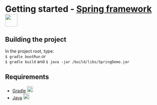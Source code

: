 # Getting started - [Spring framework](https://spring.io/) <img src="https://encrypted-tbn0.gstatic.com/images?q=tbn:ANd9GcSKEZ0P8BQrNUZbT7RI2TKbv293aFjU3Sexq_r5Dd0RBJ-4NSOM" width="40" height="40"/>

## Building the project

In the project root, type:  
        `$ gradle bootRun` _or_  
        `$ gradle build` and `$ java -jar /build/libs/SpringDemo.jar`

## Requirements

* [Gradle](https://gradle.org/install/)  <img src="https://i0.wp.com/www.varunshrivastava.in/wp-content/uploads/2016/10/gradle-icon.png" width="20" height="20"/>
* [Java](http://www.oracle.com/technetwork/pt/java/javase/downloads/jdk8-downloads-2133151.html)  <img src="http://www.etechamritsar.com/images/java.png" width="20" height="20"/>
